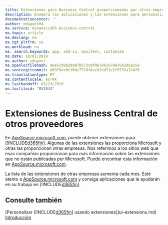 ```yaml
---
title: Extensiones para Business Central proporcionadas por otras empresas | Documentos de Microsoft
description: Enumera las aplicaciones y las extensiones para personalizar Business Central finanzas proporcionados por otras empresas.
documentationcenter: ''
author: edupont04
ms.service: dynamics365-business-central
ms.topic: article
ms.devlang: na
ms.tgt_pltfrm: na
ms.workload: na
ms. search.keywords: app, add-in, manifest, customize
ms.date: 10/01/2018
ms.author: edupont
ms.openlocfilehash: abe5cd8829987b573c8fde706c67847642d6e158
ms.sourcegitcommit: d09f5ee0e164c7716f4ccb2ed71e2f9732a1f4f9
ms.translationtype: HT
ms.contentlocale: es-MX
ms.lasthandoff: 03/19/2019
ms.locfileid: "852043"
---
```

# <a name="business-central-extensions-by-other-providers"></a>Extensiones de Business Central de otros proveedores
En [AppSource.microsoft.com](https://appsource.microsoft.com/), puede obtener extensiones para [!INCLUDE[d365fin](includes/d365fin_md.md)]. Algunas de las extensiones las proporciona Microsoft y otras las proporcionan otras empresas. Nos referimos a los sitios web que esas compañías proporcionan para más información sobre las extensiones que no están publicadas por Microsoft. Puede encontrar esta información en [AppSource.microsoft.com](https://appsource.microsoft.com/en-us/marketplace/apps?product=dynamics-365%3Bdynamics-365-for-financials&page=1).  

La lista de las extensiones de otras empresas aumenta cada mes. Esté atento a [AppSource.microsoft.com](https://appsource.microsoft.com/en-us/marketplace/apps?product=dynamics-365%3Bdynamics-365-for-financials&page=1) y consiga aplicaciones que le ayudarán en su trabajo en [!INCLUDE[d365fin](includes/d365fin_md.md)].  

## <a name="see-also"></a>Consulte también
[Personalizar [!INCLUDE[d365fin](includes/d365fin_md.md)] usando extensiones](ui-extensions.md)  
[Introducción](product-get-started.md)  
